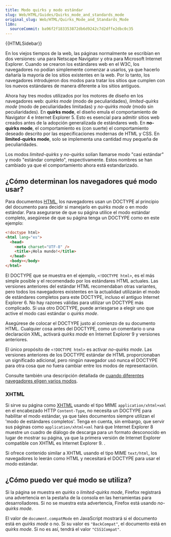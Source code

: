 ```yaml
---
title: Modo quirks y modo estándar
slug: Web/HTML/Guides/Quirks_mode_and_standards_mode
original_slug: Web/HTML/Quirks_Mode_and_Standards_Mode
l10n:
  sourceCommit: ba96f2f183353872db6d9242c7d2dffe2dbc0c35
---
```


{{HTMLSidebar}}

En los viejos tiempos de la web, las páginas normalmente se escribían en dos versiones: una para Netscape Navigator y otra para Microsoft Internet Explorer. Cuando se crearon los estándares web en el W3C, los navegadores no podían simplemente comenzar a usarlos, ya que hacerlo dañaría la mayoría de los sitios existentes en la web. Por lo tanto, los navegadores introdujeron dos modos para tratar los sitios que cumplen con los nuevos estándares de manera diferente a los sitios antiguos.

Ahora hay tres modos utilizados por los motores de diseño en los navegadores web: _quirks mode_ (modo de peculiaridades), _limited-quirks mode_ (modo de peculiaridades limitadas) y _no-quirks mode_ (modo sin peculiaridades). En **quirks mode**, el diseño emula el comportamiento de Navigator 4 e Internet Explorer 5. Esto es esencial para admitir sitios web creados antes de la adopción generalizada de estándares web. En **no-quirks mode**, el comportamiento es (con suerte) el comportamiento deseado descrito por las especificaciones modernas de HTML y CSS. En **limited-quirks mode**, solo se implementa una cantidad muy pequeña de peculiaridades.

Los modos _limited-quirks_ y _no-quirks_ solían llamarse modo "casi estándar" y modo "estándar completo", respectivamente. Estos nombres se han cambiado ya que el comportamiento ahora está estandarizado.

## ¿Cómo determinan los navegadores qué modo usar?

Para documentos [HTML](/es/docs/Web/HTML), los navegadores usan un DOCTYPE al principio del documento para decidir si manejarlo en _quirks mode_ o en modo estándar. Para asegurarse de que su página utilice el modo estándar completo, asegúrese de que su página tenga un DOCTYPE como en este ejemplo:

```html
<!doctype html>
<html lang="es">
  <head>
    <meta charset="UTF-8" />
    <title>¡Hola mundo!</title>
  </head>
  <body></body>
</html>
```

El DOCTYPE que se muestra en el ejemplo, `<!DOCTYPE html>`, es el más simple posible y el recomendado por los estándares HTML actuales. Las versiones anteriores del estándar HTML recomendaban otras variantes, pero todos los navegadores existentes en la actualidad utilizarán el modo de estándares completos para este DOCTYPE, incluso el antiguo Internet Explorer 6. No hay razones válidas para utilizar un DOCTYPE más complicado. Si usa otro DOCTYPE, puede arriesgarse a elegir uno que active el modo casi estándar o _quirks mode_.

Asegúrese de colocar el DOCTYPE justo al comienzo de su documento HTML. Cualquier cosa antes del DOCTYPE, como un comentario o una declaración XML, activará _quirks mode_ en Internet Explorer 9 y versiones anteriores.

El único propósito de `<!DOCTYPE html>` es activar _no-quirks mode_. Las versiones anteriores de los DOCTYPE estándar de HTML proporcionaban un significado adicional, pero ningún navegador usó nunca el DOCTYPE para otra cosa que no fuera cambiar entre los modos de representación.

Consulte también una descripción detallada de [cuando diferentes navegadores eligen varios modos](https://hsivonen.fi/doctype/).

### XHTML

Si sirve su página como [XHTML](/es/docs/Glossary/XHTML) usando el tipo MIME `application/xhtml+xml` en el encabezado HTTP `Content-Type`, no necesita un DOCTYPE para habilitar el modo estándar, ya que tales documentos siempre utilizan el 'modo de estándares completos'. Tenga en cuenta, sin embargo, que servir sus páginas como `application/xhtml+xml` hará que Internet Explorer 8 muestre un cuadro de diálogo de descarga para un formato desconocido en lugar de mostrar su página, ya que la primera versión de Internet Explorer compatible con XHTML es Internet Explorer 9. .

Si ofrece contenido similar a XHTML usando el tipo MIME `text/html`, los navegadores lo leerán como HTML y necesitará el DOCTYPE para usar el modo estándar.

## ¿Cómo puedo ver qué modo se utiliza?

Si la página se muestra en _quirks_ o _limited-quirks mode_, Firefox registrará una advertencia en la pestaña de la consola en las herramientas para desarrolladores. Si no se muestra esta advertencia, Firefox está usando _no-quirks mode_.

El valor de `document.compatMode` en JavaScript mostrará si el documento está en _quirks mode_ o no. Si su valor es `"BackCompat"`, el documento está en _quirks mode_. Si no es así, tendrá el valor `"CSS1Compat"`.
